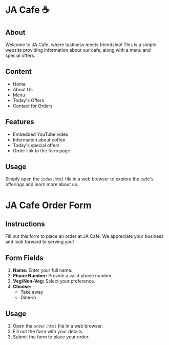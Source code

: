 # JA Cafe ☕

## About
Welcome to JA Cafe, where tastiness meets friendship! This is a simple website providing information about our cafe, along with a menu and special offers.

## Content
- Home
- About Us
- Menu
- Today's Offers
- Contact for Orders

## Features
- Embedded YouTube video
- Information about coffee
- Today's special offers
- Order link to the form page

## Usage
Simply open the `index.html` file in a web browser to explore the cafe's offerings and learn more about us.

# JA Cafe Order Form

## Instructions
Fill out this form to place an order at JA Cafe. We appreciate your business and look forward to serving you!

## Form Fields
1. **Name:** Enter your full name.
2. **Phone Number:** Provide a valid phone number.
3. **Veg/Non-Veg:** Select your preference.
4. **Choose:**
   - Take away
   - Dine-in

## Usage
1. Open the `order.html` file in a web browser.
2. Fill out the form with your details.
3. Submit the form to place your order.



